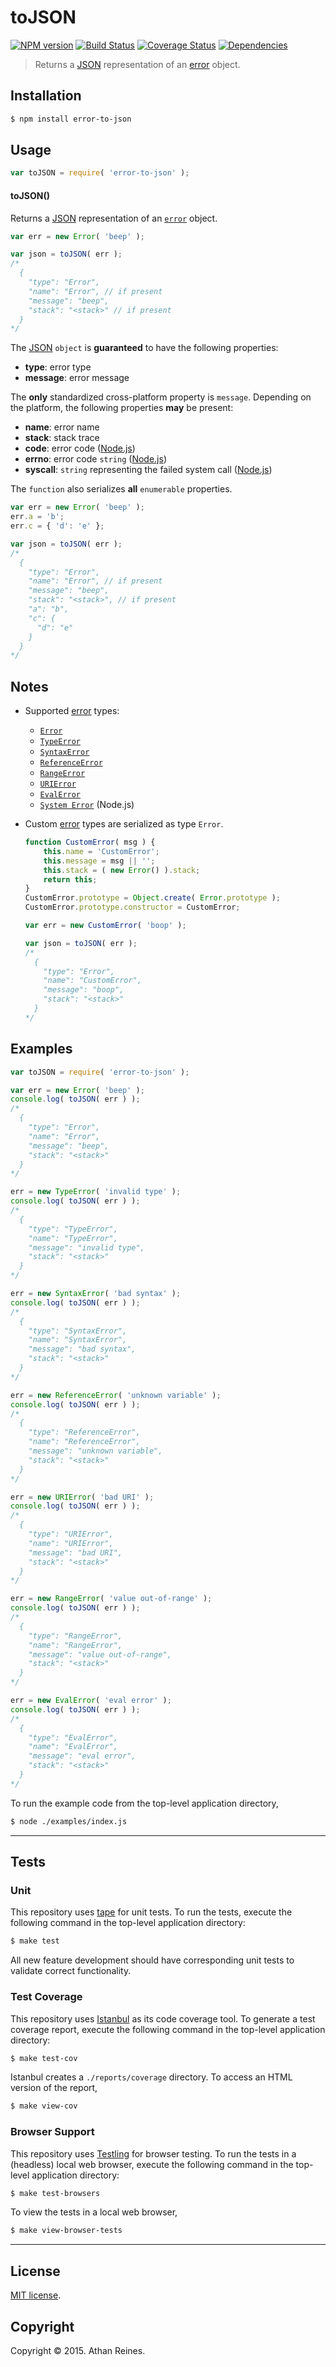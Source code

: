toJSON
===
[![NPM version][npm-image]][npm-url] [![Build Status][build-image]][build-url] [![Coverage Status][coverage-image]][coverage-url] [![Dependencies][dependencies-image]][dependencies-url]

> Returns a [JSON][json] representation of an [error][js-error] object.


## Installation

``` bash
$ npm install error-to-json
```


## Usage

``` javascript
var toJSON = require( 'error-to-json' );
```

#### toJSON()

Returns a [JSON][json] representation of an [`error`][js-error] object.

``` javascript
var err = new Error( 'beep' );

var json = toJSON( err );
/*
  {
	"type": "Error",
	"name": "Error", // if present
	"message": "beep",
	"stack": "<stack>" // if present
  }
*/
```

The [JSON][json] `object` is __guaranteed__ to have the following properties:

*	__type__: error type
*	__message__: error message

The __only__ standardized cross-platform property is `message`. Depending on the platform, the following properties __may__ be present:

*	__name__: error name
*	__stack__: stack trace
*	__code__: error code ([Node.js][node-system-error])
*	__errno__: error code `string` ([Node.js][node-system-error])
*	__syscall__: `string` representing the failed system call ([Node.js][node-system-error])

The `function` also serializes __all__ `enumerable` properties.

``` javascript
var err = new Error( 'beep' );
err.a = 'b';
err.c = { 'd': 'e' };

var json = toJSON( err );
/*
  {
	"type": "Error",
	"name": "Error", // if present
	"message": "beep",
	"stack": "<stack>", // if present
	"a": "b",
	"c": {
      "d": "e"
    }
  }
*/
```


## Notes

*	Supported [error][js-error] types:
	-	[`Error`][js-error]
	-	[`TypeError`][js-type-error]
	-	[`SyntaxError`][js-syntax-error]
	-	[`ReferenceError`][js-reference-error]
	-	[`RangeError`][js-range-error]
	-	[`URIError`][js-uri-error]
	-	[`EvalError`][js-eval-error]
	-	[`System Error`][node-system-error] (Node.js)
*	Custom [error][js-error] types are serialized as type `Error`.
	
	``` javascript
	function CustomError( msg ) {
		this.name = 'CustomError';
		this.message = msg || '';
		this.stack = ( new Error() ).stack;
		return this;
	}
	CustomError.prototype = Object.create( Error.prototype );
	CustomError.prototype.constructor = CustomError;

	var err = new CustomError( 'boop' );

	var json = toJSON( err );
	/*
	  {
	    "type": "Error",
	    "name": "CustomError", 
	    "message": "boop",
	    "stack": "<stack>"
	  }
	*/
	```


## Examples

``` javascript
var toJSON = require( 'error-to-json' );

var err = new Error( 'beep' );
console.log( toJSON( err ) );
/*
  {
	"type": "Error",
	"name": "Error",
	"message": "beep",
	"stack": "<stack>"
  }
*/

err = new TypeError( 'invalid type' );
console.log( toJSON( err ) );
/*
  {
	"type": "TypeError",
	"name": "TypeError",
	"message": "invalid type",
	"stack": "<stack>"
  }
*/

err = new SyntaxError( 'bad syntax' );
console.log( toJSON( err ) );
/*
  {
	"type": "SyntaxError",
	"name": "SyntaxError",
	"message": "bad syntax",
	"stack": "<stack>"
  }
*/

err = new ReferenceError( 'unknown variable' );
console.log( toJSON( err ) );
/*
  {
	"type": "ReferenceError",
	"name": "ReferenceError",
	"message": "unknown variable",
	"stack": "<stack>"
  }
*/

err = new URIError( 'bad URI' );
console.log( toJSON( err ) );
/*
  {
	"type": "URIError",
	"name": "URIError",
	"message": "bad URI",
	"stack": "<stack>"
  }
*/

err = new RangeError( 'value out-of-range' );
console.log( toJSON( err ) );
/*
  {
	"type": "RangeError",
	"name": "RangeError",
	"message": "value out-of-range",
	"stack": "<stack>"
  }
*/

err = new EvalError( 'eval error' );
console.log( toJSON( err ) );
/*
  {
	"type": "EvalError",
	"name": "EvalError",
	"message": "eval error",
	"stack": "<stack>"
  }
*/
```

To run the example code from the top-level application directory,

``` bash
$ node ./examples/index.js
```


---
## Tests

### Unit

This repository uses [tape][tape] for unit tests. To run the tests, execute the following command in the top-level application directory:

``` bash
$ make test
```

All new feature development should have corresponding unit tests to validate correct functionality.


### Test Coverage

This repository uses [Istanbul][istanbul] as its code coverage tool. To generate a test coverage report, execute the following command in the top-level application directory:

``` bash
$ make test-cov
```

Istanbul creates a `./reports/coverage` directory. To access an HTML version of the report,

``` bash
$ make view-cov
```


### Browser Support

This repository uses [Testling][testling] for browser testing. To run the tests in a (headless) local web browser, execute the following command in the top-level application directory:

``` bash
$ make test-browsers
```

To view the tests in a local web browser,

``` bash
$ make view-browser-tests
```

<!-- [![browser support][browsers-image]][browsers-url] -->


---
## License

[MIT license](http://opensource.org/licenses/MIT).


## Copyright

Copyright &copy; 2015. Athan Reines.


[npm-image]: http://img.shields.io/npm/v/error-to-json.svg
[npm-url]: https://npmjs.org/package/error-to-json

[build-image]: http://img.shields.io/travis/kgryte/error-to-json/master.svg
[build-url]: https://travis-ci.org/kgryte/error-to-json

[coverage-image]: https://img.shields.io/codecov/c/github/kgryte/error-to-json/master.svg
[coverage-url]: https://codecov.io/github/kgryte/error-to-json?branch=master

[dependencies-image]: http://img.shields.io/david/kgryte/error-to-json.svg
[dependencies-url]: https://david-dm.org/kgryte/error-to-json

[dev-dependencies-image]: http://img.shields.io/david/dev/kgryte/error-to-json.svg
[dev-dependencies-url]: https://david-dm.org/dev/kgryte/error-to-json

[github-issues-image]: http://img.shields.io/github/issues/kgryte/error-to-json.svg
[github-issues-url]: https://github.com/kgryte/error-to-json/issues

[tape]: https://github.com/substack/tape
[istanbul]: https://github.com/gotwarlost/istanbul
[testling]: https://ci.testling.com

[json]: http://www.json.org/
[js-error]: https://developer.mozilla.org/en-US/docs/Web/JavaScript/Reference/Global_Objects/Error
[js-type-error]: https://developer.mozilla.org/en-US/docs/Web/JavaScript/Reference/Global_Objects/TypeError
[js-syntax-error]: https://developer.mozilla.org/en-US/docs/Web/JavaScript/Reference/Global_Objects/SyntaxError
[js-range-error]: https://developer.mozilla.org/en-US/docs/Web/JavaScript/Reference/Global_Objects/RangeError
[js-reference-error]: https://developer.mozilla.org/en-US/docs/Web/JavaScript/Reference/Global_Objects/ReferenceError
[js-uri-error]: https://developer.mozilla.org/en-US/docs/Web/JavaScript/Reference/Global_Objects/URIError
[js-eval-error]: https://developer.mozilla.org/en-US/docs/Web/JavaScript/Reference/Global_Objects/EvalError
[node-error]: https://nodejs.org/api/errors.html
[node-system-error]: https://nodejs.org/api/errors.html#errors_class_system_error
